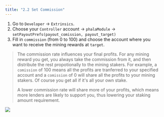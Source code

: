 ```yaml
---
title: "2.2 Set Commission"
---
```


1. Go to `Developer` -> `Extrinsics`.
2. Choose your `Controller` account -> `phalaModule` -> `setPayoutPrefs(payout_comission, payout_target)`
3. Fill in `commission` (from 0 to 100) and choose the account where you want to receive the mining rewards at `target`.

> The commission rate influences your final profits. For any mining reward you get, you always take the commission from it, and then distribute the rest propotionally to the mining stakers. For example, a `comission` of 100 means all the profits are tranferred to your specified account and a `comission` of 0 will share all the profits to your mining stakers. Of course you get all if it's all your own stake.
>
> A lower commission rate will share more of your profits, which means more lenders are likely to support you, thus lowering your staking amount requirement.

![](/images/docs/poc3/2.2.png)
